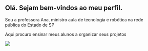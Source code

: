 ## Olá. Sejam bem-vindos ao meu perfil.

Sou a professora Ana, ministro aula de tecnologia e robótica na rede pública do Estado de SP

Aqui procuro ensinar meus alunos a organizar seus projetos

![](https://tenor.com/GxQK.gif)
